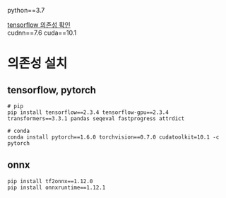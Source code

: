 python==3.7

[tensorflow 의존성 확인](https://www.tensorflow.org/install/source_windows)  
cudnn==7.6
cuda==10.1



# 의존성 설치
## tensorflow, pytorch
```text
# pip
pip install tensorflow==2.3.4 tensorflow-gpu==2.3.4 transformers==3.3.1 pandas seqeval fastprogress attrdict

# conda
conda install pytorch==1.6.0 torchvision==0.7.0 cudatoolkit=10.1 -c pytorch
```

## onnx
```text
pip install tf2onnx==1.12.0
pip install onnxruntime==1.12.1
```